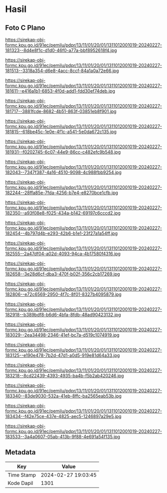 # Hasil

## Foto C Plano

https://sirekap-obj-formc.kpu.go.id/91ec/pemilu/pdpr/13/11/01/20/01/1311012001019-20240227-181323--8d4e8f1c-d1d0-46f0-a77a-bbf8952618f4.jpg

https://sirekap-obj-formc.kpu.go.id/91ec/pemilu/pdpr/13/11/01/20/01/1311012001019-20240227-181513--3318a354-d6e8-4acc-8ccf-84a1a0a72e66.jpg

https://sirekap-obj-formc.kpu.go.id/91ec/pemilu/pdpr/13/11/01/20/01/1311012001019-20240227-181611--e416a1b1-6853-4f0d-add1-fdd30ef74deb.jpg

https://sirekap-obj-formc.kpu.go.id/91ec/pemilu/pdpr/13/11/01/20/01/1311012001019-20240227-181717--3881fcde-8682-4b51-863f-03851eb8f901.jpg

https://sirekap-obj-formc.kpu.go.id/91ec/pemilu/pdpr/13/11/01/20/01/1311012001019-20240227-181815--618be45c-1e0e-4f1c-a541-5e0da672c135.jpg

https://sirekap-obj-formc.kpu.go.id/91ec/pemilu/pdpr/13/11/01/20/01/1311012001019-20240227-181931--f0202745-6c07-44e9-86cc-c482efc9b548.jpg

https://sirekap-obj-formc.kpu.go.id/91ec/pemilu/pdpr/13/11/01/20/01/1311012001019-20240227-182043--7347f387-4a16-4510-9098-4c988fbb9254.jpg

https://sirekap-obj-formc.kpu.go.id/91ec/pemilu/pdpr/13/11/01/20/01/1311012001019-20240227-182244--28ffa85e-7fda-4256-b7e4-e8270bce1cfb.jpg

https://sirekap-obj-formc.kpu.go.id/91ec/pemilu/pdpr/13/11/01/20/01/1311012001019-20240227-182350--a93f08e8-f025-434a-b142-69197c6cccd2.jpg

https://sirekap-obj-formc.kpu.go.id/91ec/pemilu/pdpr/13/11/01/20/01/1311012001019-20240227-182454--4b797d4b-e293-42b6-b1e1-23f27a1a54ff.jpg

https://sirekap-obj-formc.kpu.go.id/91ec/pemilu/pdpr/13/11/01/20/01/1311012001019-20240227-182555--2a47df04-a02d-4093-94ca-4b17580f4316.jpg

https://sirekap-obj-formc.kpu.go.id/91ec/pemilu/pdpr/13/11/01/20/01/1311012001019-20240227-182658--3e28d6cf-dba3-470f-b02f-356c2cb17269.jpg

https://sirekap-obj-formc.kpu.go.id/91ec/pemilu/pdpr/13/11/01/20/01/1311012001019-20240227-182806--e72c6569-2950-4f7c-8f01-8327b4095879.jpg

https://sirekap-obj-formc.kpu.go.id/91ec/pemilu/pdpr/13/11/01/20/01/1311012001019-20240227-182918--b389bdf8-b6d6-4bfa-8fdb-48ad90423132.jpg

https://sirekap-obj-formc.kpu.go.id/91ec/pemilu/pdpr/13/11/01/20/01/1311012001019-20240227-183029--2ea34498-2346-41ef-bc7a-d519c1074919.jpg

https://sirekap-obj-formc.kpu.go.id/91ec/pemilu/pdpr/13/11/01/20/01/1311012001019-20240227-183125--e190e478-7b2d-47d1-a0d5-919e81d64a33.jpg

https://sirekap-obj-formc.kpu.go.id/91ec/pemilu/pdpr/13/11/01/20/01/1311012001019-20240227-183218--8cd22439-4393-4935-ba4b-f5b2ab420246.jpg

https://sirekap-obj-formc.kpu.go.id/91ec/pemilu/pdpr/13/11/01/20/01/1311012001019-20240227-183340--83de9030-532a-41eb-8ffc-ba2565eab53b.jpg

https://sirekap-obj-formc.kpu.go.id/91ec/pemilu/pdpr/13/11/01/20/01/1311012001019-20240227-183434--f42e75ce-437e-4825-aec5-1246897a29e5.jpg

https://sirekap-obj-formc.kpu.go.id/91ec/pemilu/pdpr/13/11/01/20/01/1311012001019-20240227-183533--3a4a0607-05ab-413b-9f88-4e691a54f135.jpg


## Metadata

| Key        | Value               |
| ---------- | ------------------- |
| Time Stamp | 2024-02-27 19:03:45 |
| Kode Dapil | 1301                |



